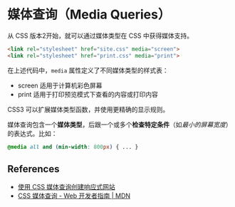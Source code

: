 # 媒体查询（Media Queries）

从 CSS 版本2开始，就可以通过媒体类型在 CSS 中获得媒体支持。

```html
<link rel="stylesheet" href="site.css" media="screen">
<link rel="stylesheet" href="print.css" media="print">
```

在上述代码中，`media` 属性定义了不同媒体类型的样式表：

* screen 适用于计算机彩色屏幕
* print 适用于打印预览模式下查看的内容或打印内容

CSS3 可以扩展媒体类型函数，并使用更精确的显示规则。

媒体查询包含一个**媒体类型**，后跟一个或多个**检查特定条件**（如*最小的屏幕宽度*）的表达式。比如：

```css
@media all and (min-width: 800px) { ... }
```

## References

* [使用 CSS 媒体查询创建响应式网站](http://www.ibm.com/developerworks/cn/web/wa-cssqueries/index.html)
* [CSS 媒体查询 - Web 开发者指南 | MDN](https://developer.mozilla.org/zh-CN/docs/Web/Guide/CSS/Media_queries)